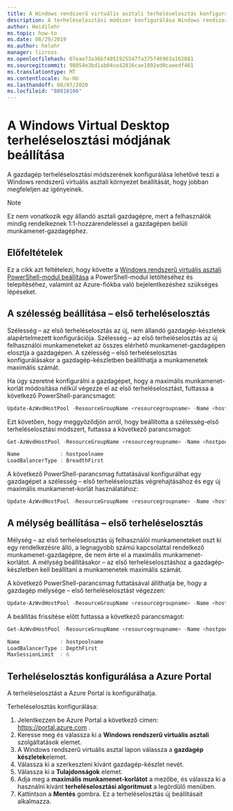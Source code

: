 ```yaml
---
title: A Windows rendszerű virtuális asztali terheléselosztás konfigurálása – Azure
description: A terheléselosztási módszer konfigurálása Windows rendszerű virtuális asztali környezetekhez.
author: Heidilohr
ms.topic: how-to
ms.date: 08/29/2019
ms.author: helohr
manager: lizross
ms.openlocfilehash: 07eae73a36bf4051925547fa375f46963a162881
ms.sourcegitcommit: 98854e3bd1ab04ce42816cae1892ed0caeedf461
ms.translationtype: MT
ms.contentlocale: hu-HU
ms.lasthandoff: 08/07/2020
ms.locfileid: "88010106"
---
```

# <a name="configure-the-windows-virtual-desktop-load-balancing-method"></a>A Windows Virtual Desktop terheléselosztási módjának beállítása

A gazdagép terheléselosztási módszerének konfigurálása lehetővé teszi a Windows rendszerű virtuális asztali környezet beállítását, hogy jobban megfeleljen az igényeinek.

>[!NOTE]
> Ez nem vonatkozik egy állandó asztali gazdagépre, mert a felhasználók mindig rendelkeznek 1:1-hozzárendeléssel a gazdagépen belüli munkamenet-gazdagéphez.

## <a name="prerequisites"></a>Előfeltételek

Ez a cikk azt feltételezi, hogy követte a [Windows rendszerű virtuális asztali PowerShell-modul beállítása](powershell-module.md) a PowerShell-modul letöltéséhez és telepítéséhez, valamint az Azure-fiókba való bejelentkezéshez szükséges lépéseket.

## <a name="configure-breadth-first-load-balancing"></a>A szélesség beállítása – első terheléselosztás

Szélesség – az első terheléselosztás az új, nem állandó gazdagép-készletek alapértelmezett konfigurációja. Szélesség – az első terheléselosztás az új felhasználói munkameneteket az összes elérhető munkamenet-gazdagépen elosztja a gazdagépen. A szélesség – első terheléselosztás konfigurálásakor a gazdagép-készletben beállíthatja a munkamenetek maximális számát.

Ha úgy szeretné konfigurálni a gazdagépet, hogy a maximális munkamenet-korlát módosítása nélkül végezze el az első terheléselosztást, futtassa a következő PowerShell-parancsmagot:

```powershell
Update-AzWvdHostPool -ResourceGroupName <resourcegroupname> -Name <hostpoolname> -LoadBalancerType 'BreadthFirst'
```

Ezt követően, hogy meggyőződjön arról, hogy beállította a szélesség-első terheléselosztási módszert, futtassa a következő parancsmagot:

```powershell
Get-AzWvdHostPool -ResourceGroupName <resourcegroupname> -Name <hostpoolname> | format-list Name, LoadBalancerType

Name             : hostpoolname
LoadBalancerType : BreadthFirst
```

A következő PowerShell-parancsmag futtatásával konfigurálhat egy gazdagépet a szélesség – első terheléselosztás végrehajtásához és egy új maximális munkamenet-korlát használatához:

```powershell
Update-AzWvdHostPool -ResourceGroupName <resourcegroupname> -Name <hostpoolname> -LoadBalancerType 'BreadthFirst' -MaxSessionLimit ###
```

## <a name="configure-depth-first-load-balancing"></a>A mélység beállítása – első terheléselosztás

Mélység – az első terheléselosztás új felhasználói munkameneteket oszt ki egy rendelkezésre álló, a legnagyobb számú kapcsolattal rendelkező munkamenet-gazdagépre, de nem érte el a maximális munkamenet-korlátot. A mélység beállításakor – az első terheléselosztáshoz a gazdagép-készletben kell beállítani a munkamenetek maximális számát.

A következő PowerShell-parancsmag futtatásával állíthatja be, hogy a gazdagép mélysége – első terheléselosztást végezzen:

```powershell
Update-AzWvdHostPool -ResourceGroupName <resourcegroupname> -Name <hostpoolname> -LoadBalancerType 'DepthFirst' -MaxSessionLimit ###
```

A beállítás frissítése előtt futtassa a következő parancsmagot:

```powershell
Get-AzWvdHostPool -ResourceGroupName <resourcegroupname> -Name <hostpoolname> | format-list Name, LoadBalancerType, MaxSessionLimit

Name             : hostpoolname
LoadBalancerType : DepthFirst
MaxSessionLimit  : 6
```

## <a name="configure-load-balancing-with-the-azure-portal"></a>Terheléselosztás konfigurálása a Azure Portal

A terheléselosztást a Azure Portal is konfigurálhatja.

Terheléselosztás konfigurálása:

1. Jelentkezzen be Azure Portal a következő címen: https://portal.azure.com .
2. Keresse meg és válassza ki a **Windows rendszerű virtuális asztali** szolgáltatások elemet.
3. A Windows rendszerű virtuális asztal lapon válassza a **gazdagép készletek**elemet.
4. Válassza ki a szerkeszteni kívánt gazdagép-készlet nevét.
5. Válassza ki a **Tulajdonságok** elemet.
6. Adja meg a **maximális munkamenet-korlátot** a mezőbe, és válassza ki a használni kívánt **terheléselosztási algoritmust** a legördülő menüben.
7. Kattintson a **Mentés** gombra. Ez a terheléselosztás új beállításait alkalmazza.